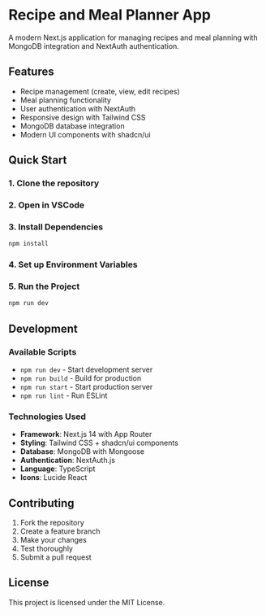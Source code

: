# Recipe and Meal Planner App

A modern Next.js application for managing recipes and meal planning with MongoDB integration and NextAuth authentication.

## Features

-  Recipe management (create, view, edit recipes)
-  Meal planning functionality
-  User authentication with NextAuth
-  Responsive design with Tailwind CSS
-  MongoDB database integration
-  Modern UI components with shadcn/ui

## Quick Start

### 1. Clone the repository

### 2. Open in VSCode

### 3. Install Dependencies
```bash
npm install
```

### 4. Set up Environment Variables

### 5. Run the Project
```bash
npm run dev
```
## Development

### Available Scripts

- `npm run dev` - Start development server
- `npm run build` - Build for production
- `npm run start` - Start production server
- `npm run lint` - Run ESLint

### Technologies Used

- **Framework**: Next.js 14 with App Router
- **Styling**: Tailwind CSS + shadcn/ui components
- **Database**: MongoDB with Mongoose
- **Authentication**: NextAuth.js
- **Language**: TypeScript
- **Icons**: Lucide React

## Contributing

1. Fork the repository
2. Create a feature branch
3. Make your changes
4. Test thoroughly
5. Submit a pull request

## License
This project is licensed under the MIT License.
